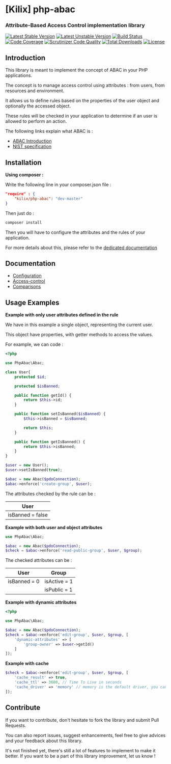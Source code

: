[Kilix] php-abac
========

### Attribute-Based Access Control implementation library

[![Latest Stable Version](https://poser.pugx.org/kilix/php-abac/v/stable)](https://packagist.org/packages/kilix/php-abac)
[![Latest Unstable Version](https://poser.pugx.org/kilix/php-abac/v/unstable)](https://packagist.org/packages/kilix/php-abac)
[![Build Status](https://travis-ci.org/Kilix/php-abac.svg?branch=master)](https://travis-ci.org/Kilix/php-abac)
[![Code Coverage](https://scrutinizer-ci.com/g/Kilix/php-abac/badges/coverage.png?b=master)](https://scrutinizer-ci.com/g/Kilix/php-abac/?branch=master)
[![Scrutinizer Code Quality](https://scrutinizer-ci.com/g/Kilix/php-abac/badges/quality-score.png?b=master)](https://scrutinizer-ci.com/g/Kilix/php-abac/?branch=master)
[![Total Downloads](https://poser.pugx.org/kilix/php-abac/downloads)](https://packagist.org/packages/kilix/php-abac)
[![License](https://poser.pugx.org/kilix/php-abac/license)](https://packagist.org/packages/kilix/php-abac)

Introduction
------------

This library is meant to implement the concept of ABAC in your PHP applications.

The concept is to manage access control using attributes : from users, from resources and environment.

It allows us to define rules based on the properties of the user object and optionally the accessed object.

These rules will be checked in your application to determine if an user is allowed to perform an action.

The following links explain what ABAC is :

* [ABAC Introduction](http://www.axiomatics.com/attribute-based-access-control.html)
* [NIST specification](http://nvlpubs.nist.gov/nistpubs/specialpublications/NIST.sp.800-162.pdf)

Installation
------------

**Using composer :**

Write the following line in your composer.json file :

```json
"require" : {
    "kilix/php-abac": "dev-master"
}
```

Then just do :

```sh
composer install
```

Then you will have to configure the attributes and the rules of your application.

For more details about this, please refer to the [dedicated documentation](doc/configuration.md)

Documentation
------------

* [Configuration](doc/configuration.md)
* [Access-control](doc/access-control.md)
* [Comparisons](doc/comparisons.md)

Usage Examples
-------------

**Example with only user attributes defined in the rule**

We have in this example a single object, representing the current user.

This object have properties, with getter methods to access the values.

For example, we can code :

```php
<?php

use PhpAbac\Abac;

class User{
    protected $id;

    protected $isBanned;

    public function getId() {
        return $this->id;
    }

    public function setIsBanned($isBanned) {
        $this->isBanned = $isBanned;

        return $this;
    }

    public function getIsBanned() {
        return $this->isBanned;
    }
}

$user = new User();
$user->setIsBanned(true);

$abac = new Abac($pdoConnection);
$abac->enforce('create-group', $user);
```
The attributes checked by the rule can be :

|User|
|-----|
|isBanned = false|

**Example with both user and object attributes**
```php
use PhpAbac\Abac;

$abac = new Abac($pdoConnection);
$check = $abac->enforce('read-public-group', $user, $group);
```
The checked attributes can be :

|User|Group|
|-----|----|
|isBanned = 0|isActive = 1|
||isPublic = 1|

**Example with dynamic attributes**
```php
<?php

use PhpAbac\Abac;

$abac = new Abac($pdoConnection);
$check = $abac->enforce('edit-group', $user, $group, [
    'dynamic-attributes' => [
        'group-owner' => $user->getId()
    ]
]);
```

**Example with cache**
```php
$check = $abac->enforce('edit-group', $user, $group, [
    'cache_result' => true,
    'cache_ttl' => 3600, // Time To Live in seconds
    'cache_driver' => 'memory' // memory is the default driver, you can avoid this option
]);
```

Contribute
-------

If you want to contribute, don't hesitate to fork the library and submit Pull Requests.

You can also report issues, suggest enhancements, feel free to give advices and your feedback about this library.

It's not finished yet, there's still a lot of features to implement to make it better. If you want to be a part of this library improvement, let us know  !
